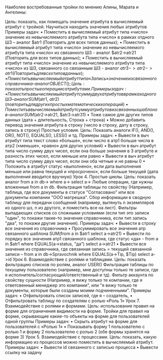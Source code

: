 Наиболее востребованные тройки по мнению Алины, Марата и Ангелины: 

Цель: показать, как помещать значение атрибута в вычисляемый атрибут с тройкой. Научиться находить значения любых атрибутов
Примеры задач:
•	Поместить в вычисляемый атрибут типа «число» значение из невычисляемого атрибута типа «число» в рамках отдного ШЗ – аналог $atr1 (Повторить для всех типов данных);
•	Поместить в вычисляемый атрибут типа «число» значение из невычисляемого атрибута типа «число» из связанного ШЗ - аналог $atr2->atr21 (Повторить для всех типов данных);
•	Поместить в вычисляемый атрибут типа «число» значение из невычисляемого атрибута типа «число» из ШЗ, связанного со связанным ШЗ  - аналог $atr3->atr2->atr1 (Повторить для всех типов данных);
•	Поместить в вычисляемый атрибут типа «Запись» значение из связанного справочника – аналог OBJECT();
 Цель: показать простые операции с атрибутами.
Примеры задач: 
•	Поместить в вычисляемый атрибут сумму двух атрибутов в рамках одного ШЗ – аналог SUM($atr1, $atr2) (повторить для других простых математических операций)
•	Поместить в вычисляемый атрибут сумму атрибутов из связанных шаблонов – аналог SUM($atr2->atr21, $atr3->atr31)
•	Тоже самое для других типов данных (дата + длительность, Строка + строка)
•	Можно добавить перевод значения атрибута в строку (число в строку, дату в строку, запись в строку)
 Простые условия. Цель: Показать аналоги IF(), AND(), OR(), NOT(), EQUALS(), LESS() и тд.
Примеры задач:
•	Вывести в выч атрибут типа текст слово «больше», если число в атр1 больше числа в атр2 («меньше», «равно» для других условий)
•	Вывести в выч атрибут типа число сумму двух чисел, если она больше значения в 3 атрибуте и разность этих чисел, если меньше или равно
•	Вывести в выч атрибут типа число сумму двух чисел, если они оба четные и не равны 0
•	Положить в атрибут статус «выполнено», если дата выполнения меньше или равна текущей и «просрочено»,  если больше текущей (дата выполнения вводится вручную)
Урок 4. Простые циклы. Цель: показать аналог from a in db-> where a-> select a->
Любые операции, где нужны вложенные from a in db. 
Фильтрация таблицы по свойству (Например, таблица, где все документы в статусе "Согласовано" или все документы компании "ООО матрешка". 
Сбор информации в сводную таблицу для передачи сообщений (например, вытянуть n экземпляров из одного шз, n из другого, и поместить все на лист). 
Фильтры выпадающих списков со сложными условиями (если тип это записи "один", то покажи такие-то значения справочника, если тип запись "два", то покажи другие значения).
Примеры задач:
•	Вывести в строку все значения из справочника
•	Просуммировать все значения атр связанного шаблона SUM(from a in $atr1 select a->atr21)
•	Вывести по порядку все значения атр1 связанного шаблона, где статус «да» - from a in $atr1 where EQUALS(a->status, "да”) select a->atr21
•	Вывести все значения из справочника, где связанная запись = текущей связанной записи – from a in db->Spravochnik where EQUALS(a->Tip, $Tip) select a->id
Урок 6. Взаимодействие с ролями и таблицами. Цель: показать фильтрацию списков по ролям, аналог USER()
Фильтрация таблицы по текущему пользователю (например, мне доступны только те записи, где я исполнитель/согласующий/ответственный и тд). 
Фильтр аккаунта по свойству сущности (Например, я вижу только те компании, где я ответсвенный менеджер это компании", или "я вижу только те документы, которые были созданы моими подчиненными".
Примеры задач:
•	Отфильтровать список записей, где я – создатель,
•	Отфильтровать таблицу по создателям с ролью «Роль 1»
Урок 7. Взаимодействие с ролями и формами. Цель: использование правил на форме для ограничения видимости на форме.
Тройки для правил на форме, скрывающие какие-то объекты на форме для пользователей одной группы
Примеры задач:
•	Скрыть атрибут на форме для пользователей с «Ролью 1»
•	Показывать форму 1 пользователю с ролью 1 и форму 2 пользователю с ролью 2 (обе формы хранятся на форме 3)
Урок 5. Взаимодействие с процессами. Цель: показать, какую информацию из процессов можно поместить в вычисляемый атрибут.
Примеры задач:
•	Вывести id связанного с записью процесса
•	Вывести ссылку на задачу

